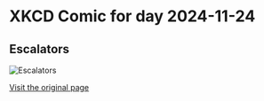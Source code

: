 
# XKCD Comic for day 2024-11-24

## Escalators

![Escalators](https://imgs.xkcd.com/comics/escalators.png "The one time I tried, I got hit by a slinky going down at double speed.")

[Visit the original page](https://xkcd.com/252/)
